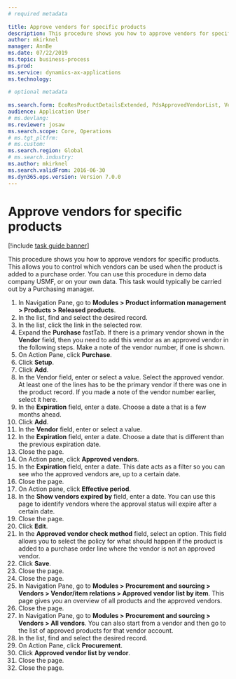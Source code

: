 ```yaml
--- 
# required metadata 
 
title: Approve vendors for specific products
description: This procedure shows you how to approve vendors for specific products. 
author: mkirknel
manager: AnnBe 
ms.date: 07/22/2019
ms.topic: business-process 
ms.prod:  
ms.service: dynamics-ax-applications 
ms.technology:  
 
# optional metadata 
 
ms.search.form: EcoResProductDetailsExtended, PdsApprovedVendorList, VendTable   
audience: Application User 
# ms.devlang:  
ms.reviewer: josaw
ms.search.scope: Core, Operations 
# ms.tgt_pltfrm:  
# ms.custom:  
ms.search.region: Global
# ms.search.industry: 
ms.author: mkirknel
ms.search.validFrom: 2016-06-30 
ms.dyn365.ops.version: Version 7.0.0 
---
```

# Approve vendors for specific products

[!include [task guide banner](../../includes/task-guide-banner.md)]

This procedure shows you how to approve vendors for specific products. This allows you to control which vendors can be used when the product is added to a purchase order. You can use this procedure in demo data company USMF, or on your own data. This task would typically be carried out by a Purchasing manager.

1. In Navigation Pane, go to **Modules > Product information management > Products > Released products**.
2. In the list, find and select the desired record.
3. In the list, click the link in the selected row.
4. Expand the **Purchase** fastTab. If there is a primary vendor shown in the **Vendor** field, then you need to add this vendor as an approved vendor in the following steps. Make a note of the vendor number, if one is shown.  
5. On Action Pane, click **Purchase**.
6. Click **Setup**.
7. Click **Add**.
8. In the Vendor field, enter or select a value. Select the approved vendor. At least one of the lines has to be the primary vendor if there was one in the product record. If you made a note of the vendor number earlier, select it here.  
9. In the **Expiration** field, enter a date. Choose a date a that is a few months ahead.  
10. Click **Add**.
11. In the **Vendor** field, enter or select a value.
12. In the **Expiration** field, enter a date. Choose a date that is different than the previous expiration date.  
13. Close the page.
14. On Action pane, click **Approved vendors**.
15. In the **Expiration** field, enter a date. This date acts as a filter so you can see who the approved vendors are, up to a certain date.  
16. Close the page.
17. On Action pane, click **Effective period**.
18. In the **Show vendors expired by** field, enter a date. You can use this page to identify vendors where the approval status will expire after a certain date.  
19. Close the page.
20. Click **Edit**.
21. In the **Approved vendor check method** field, select an option. This field allows you to select the policy for what should happen if the product is added to a purchase order line where the vendor is not an approved vendor.  
22. Click **Save**.
23. Close the page.
24. Close the page.
25. In Navigation Pane, go to **Modules > Procurement and sourcing > Vendors > Vendor/item relations > Approved vendor list by item**. This page gives you an overview of all products and the approved vendors.  
26. Close the page.
27. In Navigation Pane, go to **Modules > Procurement and sourcing > Vendors > All vendors**. You can also start from a vendor and then go to the list of approved products for that vendor account.  
28. In the list, find and select the desired record.
29. On Action Pane, click **Procurement**.
30. Click **Approved vendor list by vendor**.
31. Close the page.
32. Close the page.

